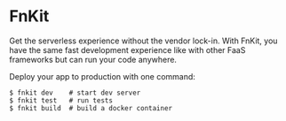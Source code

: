 # FnKit

Get the serverless experience without the vendor lock-in.
With FnKit, you have the same fast development experience like with other FaaS frameworks but can run your code anywhere.

Deploy your app to production with one command:

```
$ fnkit dev    # start dev server
$ fnkit test   # run tests
$ fnkit build  # build a docker container
```
